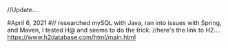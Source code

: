 //Update....


#April 6, 2021
#// researched mySQL with Java, ran into issues with Spring, and Maven, I tested H@ and seems to do the trick.
//here's the link to H2....
https://www.h2database.com/html/main.html

